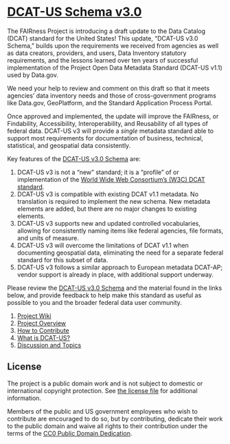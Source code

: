 # [DCAT-US Schema v3.0](https://doi-do.github.io/dcat-us/)

The FAIRness Project is introducing a draft update to the Data Catalog (DCAT) standard for the United States!  This update, “DCAT-US v3.0 Schema,” builds upon the requirements we received from agencies as well as data creators, providers, and users, Data Inventory statutory requirements, and the lessons learned over ten years of successful implementation of the Project Open Data Metadata Standard (DCAT-US v1.1) used by Data.gov.

We need your help to review and comment on this draft so that it meets agencies’ data inventory needs and those of cross-government programs like Data.gov, GeoPlatform, and the Standard Application Process Portal.

Once approved and implemented, the update will improve the FAIRness, or Findability, Accessibility, Interoperability, and Reusability of all types of federal data.  DCAT-US v3 will provide a *single* metadata standard able to support most requirements for documentation of business, technical, statistical, and geospatial data consistently.

Key features of the [DCAT-US v3.0 Schema](https://doi-do.github.io/dcat-us/) are:

1. DCAT-US v3 is not a “new” standard; it is a “profile” of or implementation of the [World Wide Web Consortium’s (W3C) DCAT standard]( https://www.w3.org/TR/vocab-dcat-3/).
1. DCAT-US v3 is compatible with existing DCAT v1.1 metadata.  No translation is required to implement the new schema.  New metadata elements are added, but there are no major changes to existing elements.
1. DCAT-US v3 supports new and updated controlled vocabularies, allowing for consistently naming items like federal agencies, file formats, and units of measure.
1. DCAT-US v3 will overcome the limitations of DCAT v1.1 when documenting geospatial data, eliminating the need for a separate federal standard for this subset of data.
1. DCAT-US v3 follows a similar approach to European metadata DCAT-AP; vendor support is already in place, with additional support underway.  

Please review the [DCAT-US v3.0 Schema](https://doi-do.github.io/dcat-us/) and the material found in the links below, and provide feedback to help make this standard as useful as possible to you and the broader federal data user community.

1. [Project Wiki](https://github.com/DOI-DO/dcat-us/wiki)
1. [Project Overview](https://github.com/DOI-DO/dcat-us/wiki/Project-Overview)
1. [How to Contribute](https://github.com/DOI-DO/dcat-us/wiki#contribute)
1. [What is DCAT-US?](https://github.com/DOI-DO/dcat-us/wiki/What-is-DCAT%E2%80%90US%3F)
1. [Discussion and Topics](https://github.com/DOI-DO/dcat-us/wiki#discussion-and-topics)

## License

The project is a public domain work and is not subject to domestic or international copyright protection. See [the license file](LICENSE.md) for additional information.

Members of the public and US government employees who wish to contribute are encouraged to do so, but by contributing, dedicate their work to the public domain and waive all rights to their contribution under the terms of the [CC0 Public Domain Dedication](http://creativecommons.org/publicdomain/zero/1.0/).
